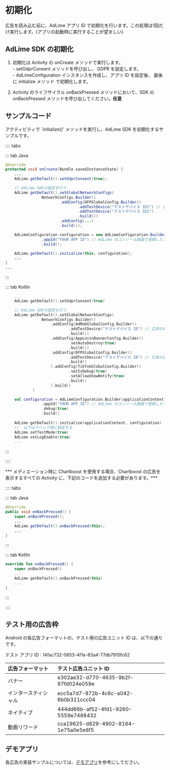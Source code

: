 ﻿# 初期化
広告を読み込む前に、AdLime アプリ ID で初期化を行います。この処理は1回だけ実行します。(アプリの起動時に実行することが望ましい)

## AdLime SDK の初期化

1. 初期化は Activity の onCreate メソッドで実行します。<br>
        - setGdprConsent メソッドを呼び出し、 GDPR を設定します。<br> 
        - AdLimeConfiguration インスタンスを作成し、アプリ ID を設定後、 最後に initialize メソッド で初期化します。

2. Activity のライフサイクル onBackPressed メソッドにおいて、SDK の onBackPressed メソッドを呼び出してください。**任意**

## サンプルコード
アクティビティで `initialize()' メソッドを実行し、AdLime SDK を初期化するサンプルです。

:::: tabs

::: tab Java

```java
@Override
protected void onCreate(Bundle savedInstanceState) {
    ...
    AdLime.getDefault().setGdprConsent(true);

    // AdLime SDKの設定を行う
    AdLime.getDefault().setGlobalNetworkConfigs(
                NetworkConfigs.Builder()
                        .addConfig(DFPGlobalConfig.Builder()
                                .addTestDevice("テストデバイス ID1") // 広告の表示テストを行う複数のデバイスの ID を設定する
                                .addTestDevice("テストデバイス ID2")
                                .build())
                        .addConfig(...)
                        .build());

    AdLimeConfiguration configuration = new AdLimeConfiguration.Builder(this)
                .appId("YOUR APP ID") // AdLime のコンソール画面で登録したアプリの App ID を設定する
                .build();

    AdLime.getDefault().initialize(this, configuration);
    ...
}
...

```

:::

::: tab Kotlin

```kotlin
    ...
    AdLime.getDefault().setGdprConsent(true)

    // AdLime SDKの設定を行う
    AdLime.getDefault().setGlobalNetworkConfigs(
                NetworkConfigs.Builder()
                    .addConfig(AdMobGlobalConfig.Builder()
                            .addTestDevice("テストデバイス ID") // 広告の表示テストを行う複数のデバイスの ID を設定する
                            .build())
                    .addConfig(AppLovinBannerConfig.Builder()
                            .setAutoDestroy(true)
                            .build())
                    .addConfig(DFPGlobalConfig.Builder()
                            .addTestDevice("テストデバイス ID") // 広告の表示テストを行う複数のデバイスの ID を設定する
                            .build()
                    ).addConfig(TikTokGlobalConfig.Builder()
                            .setIsDebug(true)
                            .setAllowShowNotify(true)
                            .build()
                    ).build()
            )

    val configuration = AdLimeConfiguration.Builder(applicationContext)
                .appId("YOUR APP ID") // AdLime のコンソール画面で登録したアプリの App ID を設定する
                .debug(true)
                .build()
    
    AdLime.getDefault().initialize(applicationContext, configuration)
    //  以下はデバック時に設定する
    AdLime.setTestMode(true)
    AdLime.setLogEnable(true)
    ...
```

:::

::::

*** メディエーション時に Chartboost を使用する場合、Chartboost の広告を表示するすべての Activity に、下記のコードを追加する必要があります。***

:::: tabs

::: tab Java

```java
@Override
public void onBackPressed() {
    super.onBackPressed();
    ...
    AdLime.getDefault().onBackPressed(this);
    ...
}
```
:::

::: tab Kotlin

```kotlin
override fun onBackPressed() {
    super.onBackPressed()
    ...
    AdLime.getDefault().onBackPressed(this)
    ...
}
```

:::

::::

## テスト用の広告枠
Android の各広告フォーマットの、テスト用の広告ユニット ID は、以下の通りです。

テスト アプリ ID           : 14fac732-0853-4f1e-83a4-77db7915fc62

| 広告フォーマット          | テスト広告ユニット ID                 |
|:---------------------- |:------------------------------------- |
|バナー                   |e302ae32-d770-4635-9b2f-97fd024e059e   |
|インタースティシャル        |ecc5a7d7-872b-4c6c-a042-6b0b311ccc04   |
|ネイティブ                |444dd66b-af52-4fd1-9260-5559e7488432   |
|動画リワード               |cca19625-d829-4902-8164-1e75a0e5e6f5   |

## デモアプリ
各広告の実装サンプルについては、[デモアプリ](https://github.com/Ham-mer/AdLime-Android-Demo)を参考にしてださい。